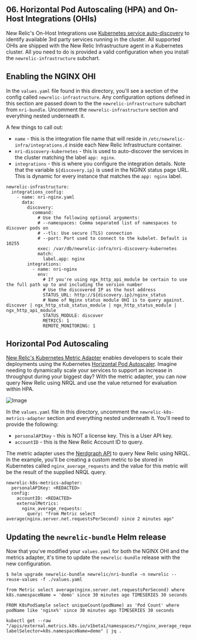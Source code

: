 ## 06. Horizontal Pod Autoscaling (HPA) and On-Host Integrations (OHIs)

New Relic's On-Host Integrations use [Kubernetes service auto-discovery](https://github.com/newrelic/nri-discovery-kubernetes) to identify available 3rd party services running in the cluster.  All supported OHIs are shipped with the New Relic Infrastructure agent in a Kubernetes cluster.  All you need to do is provided a valid configuration when you install the `newrelic-infrastructure` subchart.

## Enabling the NGINX OHI

In the `values.yaml` file found in this directory, you'll see a section of the config called `newrelic-infrastructure`.  Any configuration options defined in this section are passed down to the the `newrelic-infrastructure` subchart from `nri-bundle`.  Uncomment the `newrelic-infrastructure` section and everything nested underneath it.

A few things to call out:
* `name` - this is the integration file name that will reside in `/etc/newrelic-infra/integrations.d` inside each New Relic Infrastructure container.
* `nri-discovery-kubernetes` - this is used to auto-discover the services in the cluster matching the label `app: nginx`.
* `integrations` - this is where you configure the integration details.  Note that the variable `${discovery.ip}` is used in the NGINX status page URL.  This is dynamic for every instance that matches the `app: nginx` label.

```
newrelic-infrastructure:
  integrations_config:
    - name: nri-nginx.yaml
      data:
        discovery:
          command:
            # Use the following optional arguments:
            # --namespaces: Comma separated list of namespaces to discover pods on
            # --tls: Use secure (TLS) connection
            # --port: Port used to connect to the kubelet. Default is 10255
            exec: /var/db/newrelic-infra/nri-discovery-kubernetes
            match:
              label.app: nginx
        integrations:
          - name: nri-nginx
            env:
              # If you're using ngx_http_api_module be certain to use the full path up to and including the version number
              # Use the discovered IP as the host address
              STATUS_URL: http://${discovery.ip}/nginx_status
              # Name of Nginx status module OHI is to query against. discover | ngx_http_stub_status_module | ngx_http_status_module | ngx_http_api_module
              STATUS_MODULE: discover
              METRICS: 1
              REMOTE_MONITORING: 1
```

## Horizontal Pod Autoscaling

[New Relic's Kubernetes Metric Adapter](https://github.com/newrelic/helm-charts/tree/master/charts/newrelic-k8s-metrics-adapter) enables developers to scale their deployments using the Kubernetes [Horizontal Pod Autoscaler](https://kubernetes.io/docs/tasks/run-application/horizontal-pod-autoscale/).  Imagine needing to dynamically scale your services to support an increase in throughput during your biggest day?  With the metric adapter, you can now query New Relic using NRQL and use the value returned for evaluation within HPA.

![Image](https://docs.newrelic.com/550f34a8085779979e628c68bc885d1a/adapter-diagram.svg)

In the `values.yaml` file in this directory, uncomment the `newrelic-k8s-metrics-adapter` section and everything nested underneath it.  You'll need to provide the following:

* `personalAPIKey` - this is NOT a license key.  This is a User API key.
* `accountID` - this is the New Relic Account ID to query.

The metric adapter uses the [Nerdgraph API](https://docs.newrelic.com/docs/apis/nerdgraph/get-started/introduction-new-relic-nerdgraph/) to query New Relic using NRQL.  In the example, you'll be creating a custom metric to be stored in Kubernetes called `nginx_average_requests` and the value for this metric will be the result of the supplied NRQL query.

```
newrelic-k8s-metrics-adapter:
  personalAPIKey: <REDACTED>
  config:
    accountID: <REDACTED>
    externalMetrics:
      nginx_average_requests:
        query: "from Metric select average(nginx.server.net.requestsPerSecond) since 2 minutes ago"
```

## Updating the `newrelic-bundle` Helm release

Now that you've modified your `values.yaml` for both the NGINX OHI and the metrics adapter, it's time to update the `newrelic-bundle` release with the new configuration.

```
$ helm upgrade newrelic-bundle newrelic/nri-bundle -n newrelic --reuse-values -f ./values.yaml
```


```
from Metric select average(nginx.server.net.requestsPerSecond) where k8s.namespaceName = 'demo' since 30 minutes ago TIMESERIES 30 seconds
```

```
FROM K8sPodSample select uniqueCount(podName) as 'Pod Count' where podName like 'nginx%' since 30 minutes ago TIMESERIES 30 seconds
```

```
kubectl get --raw "/apis/external.metrics.k8s.io/v1beta1/namespaces/*/nginx_average_requests?labelSelector=k8s.namespaceName=demo" | jq .
```